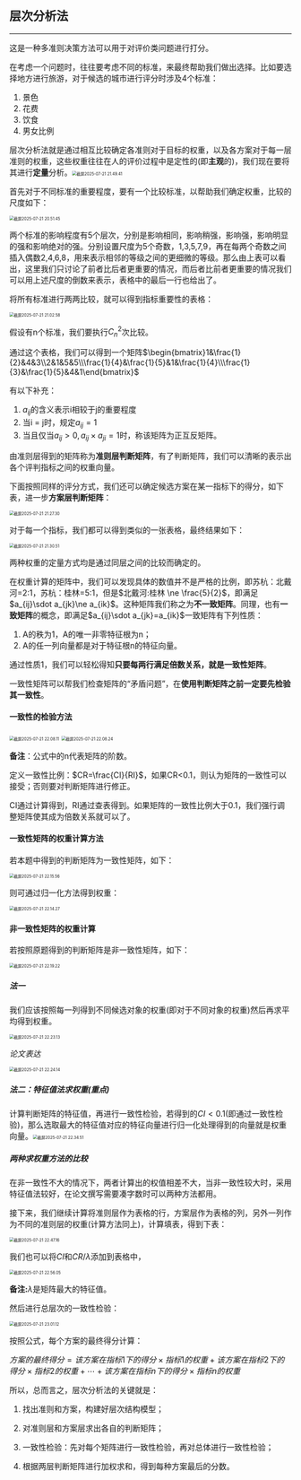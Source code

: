 ## 层次分析法

---

这是一种多准则决策方法可以用于对评价类问题进行打分。

在考虑一个问题时，往往要考虑不同的标准，来最终帮助我们做出选择。比如要选择地方进行旅游，对于候选的城市进行评分时涉及4个标准：

1. 景色
2. 花费
3. 饮食
4. 男女比例

层次分析法就是通过相互比较确定各准则对于目标的权重，以及各方案对于每一层准则的权重，这些权重往往在人的评价过程中是定性的(即**主观**的)，我们现在要将其进行**定量**分析。<img src="/Users/huohuade/Library/Application%20Support/typora-user-images/%E6%88%AA%E5%B1%8F2025-07-21%2021.49.41.png" alt="截屏2025-07-21 21.49.41" style="zoom:50%;" />

首先对于不同标准的重要程度，要有一个比较标准，以帮助我们确定权重，比较的尺度如下：

<img src="/Users/huohuade/Library/Application%20Support/typora-user-images/%E6%88%AA%E5%B1%8F2025-07-21%2020.51.45.png" alt="截屏2025-07-21 20.51.45" style="zoom:50%;" />

两个标准的影响程度有5个层次，分别是影响相同，影响稍强，影响强，影响明显的强和影响绝对的强。分别设置尺度为5个奇数，1,3,5,7,9，再在每两个奇数之间插入偶数2,4,6,8，用来表示相邻的等级之间的更细微的等级。那么由上表可以看出，这里我们只讨论了前者比后者更重要的情况，而后者比前者更重要的情况我们可以用上述尺度的倒数来表示，表格中的最后一行也给出了。

将所有标准进行两两比较，就可以得到指标重要性的表格：

 <img src="/Users/huohuade/Library/Application%20Support/typora-user-images/%E6%88%AA%E5%B1%8F2025-07-21%2021.02.58.png" alt="截屏2025-07-21 21.02.58" style="zoom:50%;" />

假设有n个标准，我们要执行$C^{2}_{n}$次比较。

通过这个表格，我们可以得到一个矩阵$\begin{bmatrix}1&\frac{1}{2}&4&3\\2&1&5&5\\\frac{1}{4}&\frac{1}{5}&1&\frac{1}{4}\\\frac{1}{3}&\frac{1}{5}&4&1\end{bmatrix}$

有以下补充：

1. $a_{ij}$的含义表示i相较于j的重要程度
2. 当i = j时，规定$a_{ij}=1$
3. 当且仅当$a_{ij}>0,a_{ij}\times a_{ji}=1$时，称该矩阵为正互反矩阵。

由准则层得到的矩阵称为**准则层判断矩阵**，有了判断矩阵，我们可以清晰的表示出各个评判指标之间的权重向量。

下面按照同样的评分方式，我们还可以确定候选方案在某一指标下的得分，如下表，进一步**方案层判断矩阵**：

<img src="/Users/huohuade/Library/Application%20Support/typora-user-images/%E6%88%AA%E5%B1%8F2025-07-21%2021.27.30.png" alt="截屏2025-07-21 21.27.30" style="zoom:50%;" />

对于每一个指标，我们都可以得到类似的一张表格，最终结果如下：

<img src="/Users/huohuade/Library/Application%20Support/typora-user-images/%E6%88%AA%E5%B1%8F2025-07-21%2021.30.51.png" alt="截屏2025-07-21 21.30.51" style="zoom:50%;" />

两种权重的定量方式均是通过同层之间的比较而确定的。

在权重计算的矩阵中，我们可以发现具体的数值并不是严格的比例，即苏杭：北戴河=2:1，苏杭：桂林=5:1，但是$北戴河:桂林 \ne \frac{5}{2}$，即满足$a_{ij}\sdot a_{jk}\ne a_{ik}$。这种矩阵我们称之为**不一致矩阵**。同理，也有**一致矩阵**的概念，即满足$a_{ij}\sdot a_{jk}=a_{ik}$一致矩阵有下列性质：

1. A的秩为1，A的唯一非零特征根为n；
2. A的任一列向量都是对于特征根n的特征向量。

通过性质1，我们可以轻松得知**只要每两行满足倍数关系，就是一致性矩阵**。

一致性矩阵可以帮我们检查矩阵的“矛盾问题”，在**使用判断矩阵之前一定要先检验其一致性**。

#### 一致性的检验方法

<img src="/Users/huohuade/Library/Application%20Support/typora-user-images/%E6%88%AA%E5%B1%8F2025-07-21%2022.08.11.png" alt="截屏2025-07-21 22.08.11" style="zoom:50%;" />

<img src="/Users/huohuade/Library/Application%20Support/typora-user-images/%E6%88%AA%E5%B1%8F2025-07-21%2022.08.24.png" alt="截屏2025-07-21 22.08.24" style="zoom:50%;" />

**备注**：公式中的n代表矩阵的阶数。

定义一致性比例：$CR=\frac{CI}{RI}$，如果CR<0.1，则认为矩阵的一致性可以接受；否则要对判断矩阵进行修正。

CI通过计算得到，RI通过查表得到。如果矩阵的一致性比例大于0.1，我们强行调整矩阵使其成为倍数关系就可以了。

#### 一致性矩阵的权重计算方法

若本题中得到的判断矩阵为一致性矩阵，如下：

<img src="/Users/huohuade/Library/Application%20Support/typora-user-images/%E6%88%AA%E5%B1%8F2025-07-21%2022.15.56.png" alt="截屏2025-07-21 22.15.56" style="zoom:50%;" />

则可通过归一化方法得到权重：

<img src="/Users/huohuade/Library/Application%20Support/typora-user-images/%E6%88%AA%E5%B1%8F2025-07-21%2022.14.27.png" alt="截屏2025-07-21 22.14.27" style="zoom:50%;" />

#### 非一致性矩阵的权重计算

若按照原题得到的判断矩阵是非一致性矩阵，如下：

<img src="/Users/huohuade/Library/Application%20Support/typora-user-images/%E6%88%AA%E5%B1%8F2025-07-21%2022.19.22.png" alt="截屏2025-07-21 22.19.22" style="zoom:50%;" />

##### 法一

我们应该按照每一列得到不同候选对象的权重(即对于不同对象的权重)然后再求平均得到权重。 

<img src="/Users/huohuade/Library/Application%20Support/typora-user-images/%E6%88%AA%E5%B1%8F2025-07-21%2022.23.13.png" alt="截屏2025-07-21 22.23.13" style="zoom:50%;" />

*论文表达*

<img src="/Users/huohuade/Library/Application%20Support/typora-user-images/%E6%88%AA%E5%B1%8F2025-07-21%2022.24.14.png" alt="截屏2025-07-21 22.24.14" style="zoom:50%;" />

##### 法二：特征值法求权重(重点)

计算判断矩阵的特征值，再进行一致性检验，若得到的$CI<0.1$(即通过一致性检验)，那么选取最大的特征值对应的特征向量进行归一化处理得到的向量就是权重向量。<img src="/Users/huohuade/Library/Application%20Support/typora-user-images/%E6%88%AA%E5%B1%8F2025-07-21%2022.34.51.png" alt="截屏2025-07-21 22.34.51" style="zoom:50%;" />

##### 两种求权重方法的比较

在非一致性不大的情况下，两者计算出的权值相差不大，当非一致性较大时，采用特征值法较好，在论文撰写需要凑字数时可以两种方法都用。

接下来，我们继续计算将准则层作为表格的行，方案层作为表格的列，另外一列作为不同的准则层的权重(计算方法同上)，计算填表，得到下表：

<img src="/Users/huohuade/Library/Application%20Support/typora-user-images/%E6%88%AA%E5%B1%8F2025-07-21%2022.47.16.png" alt="截屏2025-07-21 22.47.16" style="zoom:50%;" />

我们也可以将$CI$和$CR/\lambda$添加到表格中，

<img src="/Users/huohuade/Library/Application%20Support/typora-user-images/%E6%88%AA%E5%B1%8F2025-07-21%2022.56.05.png" alt="截屏2025-07-21 22.56.05" style="zoom:50%;" />

**备注:**$\lambda$是矩阵最大的特征值。

然后进行总层次的一致性检验：

<img src="/Users/huohuade/Library/Application%20Support/typora-user-images/%E6%88%AA%E5%B1%8F2025-07-21%2023.01.12.png" alt="截屏2025-07-21 23.01.12" style="zoom:50%;" />

按照公式，每个方案的最终得分计算：

$方案的最终得分=该方案在指标1下的得分\times 指标1的权重+该方案在指标2下的得分\times 指标2的权重+\cdots +该方案在指标n下的得分\times 指标n的权重$

所以，总而言之，层次分析法的关键就是：

1. 找出准则和方案，构建好层次结构模型；
2. 对准则层和方案层求出各自的判断矩阵；
3. 一致性检验：先对每个矩阵进行一致性检验，再对总体进行一致性检验；

4. 根据两层判断矩阵进行加权求和，得到每种方案最后的分数。